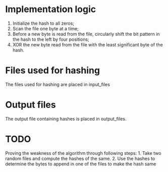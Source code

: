 Implementation logic
====================
1. Initialize the hash to all zeros; 
2. Scan the file one byte at a time; 
3. Before a new byte is read from the file, circularly shift the bit pattern 
in the hash to the left by four positions; 
4. XOR the new byte read from the file with the least significant byte of the hash.

Files used for hashing
=====================
The files used for hashing are placed in input_files

Output files
============
The output file containing hashes is placed in output_files.

TODO
====
Proving the weakness of the algorithm through following steps:
       1. Take two random files and compute the hashes of the same.
       2. Use the hashes to determine the bytes to append in one of the files
        to make the hash same


